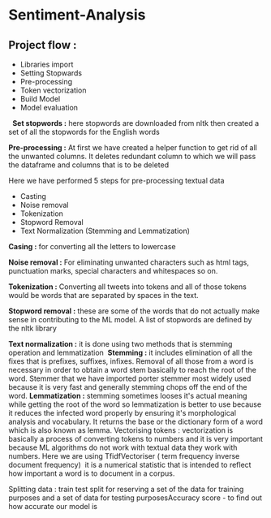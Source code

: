 # Sentiment-Analysis

## Project flow :
* Libraries import 
* Setting Stopwards  
* Pre-processing 
* Token vectorization 
* Build Model 
* Model evaluation 

 
 **Set stopwords :** here stopwords are downloaded from nltk then created a set of all the stopwords for the English words 

**Pre-processing :** At first we have created a helper function to get rid of all the unwanted columns. It deletes redundant column to which we will pass the dataframe and columns that is to be deleted 

Here we have performed 5 steps for pre-processing textual data 
* Casting 
* Noise removal 
* Tokenization 
* Stopword Removal 
* Text Normalization (Stemming and Lemmatization)

**Casing :** for converting all the letters to lowercase 

**Noise removal :** For eliminating unwanted characters such as html tags, punctuation marks, special characters and whitespaces so on. 

**Tokenization :** Converting all tweets into tokens and all of those tokens would be words that are separated by spaces in the text.

**Stopword removal :** these are some of the words that do not actually make sense in contributing to the ML model. A list of stopwords are defined by the nltk library 

**Text normalization :** it is done using two methods that is stemming operation and lemmatization 
**Stemming :** it includes elimination of all the fixes that is prefixes, suffixes, infixes. Removal of all those from a word is necessary in order to obtain a word stem basically to reach the root of the word. Stemmer that we have imported porter stemmer most widely used because it is very fast and generally stemming chops off the end of the word.
**Lemmatization :** stemming sometimes looses it's actual meaning while getting the root of the word so lemmatization is better to use because it reduces the infected word properly by ensuring it's morphological analysis and vocabulary. It returns the base or the dictionary form of a word which is also known as lemma.
Vectorising tokens : vectorization is basically a process of converting tokens to numbers and it is very important because ML algorithms do not work with textual data they work with numbers. Here we are using TfidfVectoriser ( term frequency inverse document frequency)  it is a numerical statistic that is intended to reflect how important a word is to document in a corpus.

Splitting data : train test split for reserving a set of the data for training purposes and a set of data for testing purposesAccuracy score - to find out how accurate our model is 
